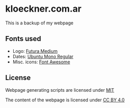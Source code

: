 # kloeckner.com.ar

This is a backup of my webpage

## Fonts used

- Logo: [Futura Medium](https://www.futurafree.com/fonts/futura-medium-font-free-download/)
- Dates: [Ubuntu Mono Regular](https://fonts.google.com/specimen/Ubuntu+Mono)
- Misc. icons: [Font Awesome](https://fontawesome.com/)

## License

Webpage generating scripts are licensed under
[MIT](https://github.com/mjkloeckner/kloeckner.com.ar/blob/main/LICENSE)

The content of the webpage is licensed under [CC BY
4.0](https://creativecommons.org/licenses/by/4.0/)
